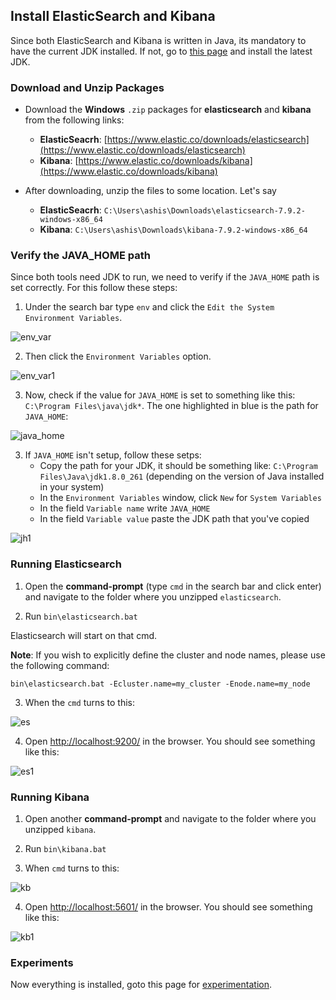 ## Install ElasticSearch and Kibana

Since both ElasticSearch and Kibana is written in Java, its mandatory to have the current JDK installed. If not, go to [this page](https://www.oracle.com/java/technologies/javase-jdk11-downloads.html) and install the latest JDK.

### Download and Unzip Packages

* Download the **Windows** `.zip` packages for **elasticsearch** and **kibana** from the following links:
    * **ElasticSeacrh**: [https://www.elastic.co/downloads/elasticsearch](https://www.elastic.co/downloads/elasticsearch)
    * **Kibana**: [https://www.elastic.co/downloads/kibana](https://www.elastic.co/downloads/kibana)

* After downloading, unzip the files to some location. Let's say
    * **ElasticSeacrh**: `C:\Users\ashis\Downloads\elasticsearch-7.9.2-windows-x86_64`
    * **Kibana**: `C:\Users\ashis\Downloads\kibana-7.9.2-windows-x86_64`

### Verify the JAVA_HOME path

Since both tools need JDK to run, we need to verify if the `JAVA_HOME` path is set correctly. For this follow these steps:

1. Under the search bar type `env` and click the `Edit the System Environment Variables`.

![env_var](/images/env_var1.jpg)

2. Then click the `Environment Variables` option.

![env_var1](/images/env_var2.jpg)

3. Now, check if the value for `JAVA_HOME` is set to something like this: `C:\Program Files\java\jdk*`. The one highlighted in blue is the path for `JAVA_HOME`:

![java_home](/images/java_home1.jpg)

3. If `JAVA_HOME` isn't setup, follow these setps:
    * Copy the path for your JDK, it should be something like: `C:\Program Files\Java\jdk1.8.0_261` (depending on the version of Java installed in your system)
    * In the `Environment Variables` window, click `New` for `System Variables`
    * In the field `Variable name` write `JAVA_HOME`
    * In the field `Variable value` paste the JDK path that you've copied

![jh1](/images/java_home2.jpg)

### Running Elasticsearch

1. Open the **command-prompt** (type `cmd` in the search bar and click enter) and navigate to the folder where you unzipped `elasticsearch`.

2. Run `bin\elasticsearch.bat`

Elasticsearch will start on that cmd.

**Note**: If you wish to explicitly define the cluster and node names, please use the following command:

`bin\elasticsearch.bat -Ecluster.name=my_cluster -Enode.name=my_node`

3. When the `cmd` turns to this:

![es](/images/es_cmd.jpg)

4. Open [http://localhost:9200/](http://localhost:9200/) in the browser. You should see something like this:

![es1](/images/es_open.jpg)


### Running Kibana

1. Open another **command-prompt** and navigate to the folder where you unzipped `kibana`.

2. Run `bin\kibana.bat`

3.  When `cmd` turns to this:

![kb](/images/kb_cmd.jpg)

4. Open [http://localhost:5601/](http://localhost:5601/) in the browser. You should see something like this:

![kb1](/images/kb_open.jpg)

### Experiments

Now everything is installed, goto this page for [experimentation](https://ashishu007.github.io/elasticsearch-kibana).